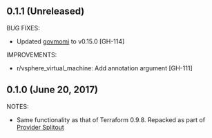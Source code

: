 ## 0.1.1 (Unreleased)

BUG FIXES:
 * Updated [govmomi](https://github.com/vmware/govmomi) to v0.15.0 [GH-114]

IMPROVEMENTS:
 * r/vsphere_virtual_machine: Add annotation argument [GH-111]

## 0.1.0 (June 20, 2017)

NOTES:

* Same functionality as that of Terraform 0.9.8. Repacked as part of [Provider Splitout](https://www.hashicorp.com/blog/upcoming-provider-changes-in-terraform-0-10/)

